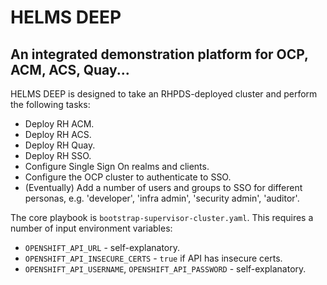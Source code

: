 # HELMS DEEP
## An integrated demonstration platform for OCP, ACM, ACS, Quay...

HELMS DEEP is designed to take an RHPDS-deployed cluster and perform the following tasks:
* Deploy RH ACM.
* Deploy RH ACS.
* Deploy RH Quay.
* Deploy RH SSO.
* Configure Single Sign On realms and clients.
* Configure the OCP cluster to authenticate to SSO.
* (Eventually) Add a number of users and groups to SSO for different personas, e.g. 'developer', 'infra admin', 'security admin', 'auditor'.

The core playbook is `bootstrap-supervisor-cluster.yaml`. This requires a number of input environment variables:
* `OPENSHIFT_API_URL` - self-explanatory.
* `OPENSHIFT_API_INSECURE_CERTS` - `true` if API has insecure certs.
* `OPENSHIFT_API_USERNAME`, `OPENSHIFT_API_PASSWORD` - self-explanatory.
